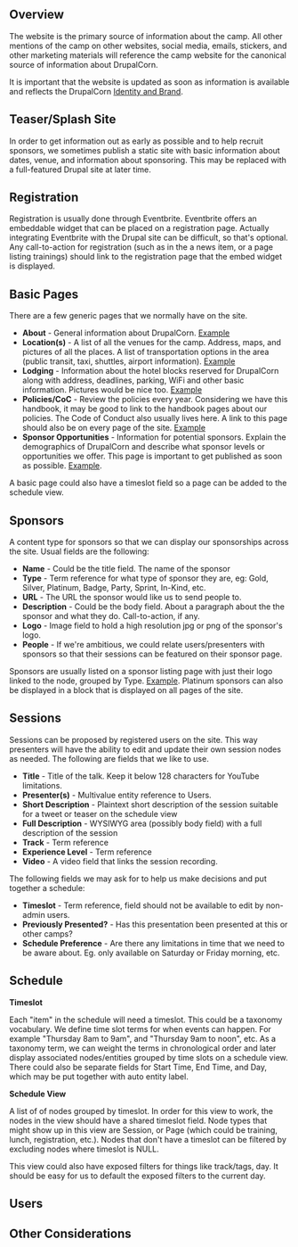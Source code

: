 


## Overview
The website is the primary source of information about the camp. All other mentions of the camp on other websites, social media, emails, stickers, and other marketing materials will reference the camp website for the canonical source of information about DrupalCorn.

It is important that the website is updated as soon as information is available and reflects the DrupalCorn [Identity and Brand](../../identity). 

## Teaser/Splash Site
In order to get information out as early as possible and to help recruit sponsors, we sometimes publish a static site with basic information about dates, venue, and information about sponsoring. This may be replaced with a full-featured Drupal site at later time.

## Registration
Registration is usually done through Eventbrite. Eventbrite offers an embeddable widget that can be placed on a registration page. Actually integrating Eventbrite with the Drupal site can be difficult, so that's optional. Any call-to-action for registration (such as in the a news item, or a page listing trainings) should link to the registration page that the embed widget is displayed.

## Basic Pages
There are a few generic pages that we normally have on the site. 

* **About** - General information about DrupalCorn. [Example](http://2018.drupalcorn.org/about/index.html)
* **Location(s)** - A list of all the venues for the camp. Address, maps, and pictures of all the places. A list of transportation options in the area (public transit, taxi, shuttles, airport information). [Example](http://2018.drupalcorn.org/venue/index.html)
* **Lodging** - Information about the hotel blocks reserved for DrupalCorn along with address, deadlines, parking, WiFi and other basic information. Pictures would be nice too. [Example](http://2018.drupalcorn.org/lodging/index.html)
* **Policies/CoC** - Review the policies every year. Considering we have this handbook, it may be good to link to the handbook pages about our policies. The Code of Conduct also usually lives here. A link to this page should also be on every page of the site. [Example](http://2018.drupalcorn.org/policies/index.html)
* **Sponsor Opportunities** - Information for potential sponsors. Explain the demographics of DrupalCorn and describe what sponsor levels or opportunities we offer. This page is important to get published as soon as possible. [Example](http://2018.drupalcorn.org/sponsor/index.html).

A basic page could also have a timeslot field so a page can be added to the schedule view.

## Sponsors
A content type for sponsors so that we can display our sponsorships across the site. Usual fields are the following:

* **Name** - Could be the title field. The name of the sponsor
* **Type** - Term reference for what type of sponsor they are, eg: Gold, Silver, Platinum, Badge, Party, Sprint, In-Kind, etc.
* **URL** - The URL the sponsor would like us to send people to.
* **Description** - Could be the body field. About a paragraph about the the sponsor and what they do. Call-to-action, if any.
* **Logo** - Image field to hold a high resolution jpg or png of the sponsor's logo.
* **People** - If we're ambitious, we could relate users/presenters with sponsors so that their sessions can be featured on their sponsor page.

Sponsors are usually listed on a sponsor listing page with just their logo linked to the node, grouped by Type. [Example](http://2018.drupalcorn.org/sponsors/index.html). Platinum sponsors can also be displayed in a block that is displayed on all pages of the site.

## Sessions
Sessions can be proposed by registered users on the site. This way presenters will have the ability to edit and update their own session nodes as needed. The following are fields that we like to use.

* **Title** - Title of the talk. Keep it below 128 characters for YouTube limitations.
* **Presenter(s)** - Multivalue entity reference to Users.
* **Short Description** - Plaintext short description of the session suitable for a tweet or teaser on the schedule view
* **Full Description** - WYSIWYG area (possibly body field) with a full description of the session
* **Track** - Term reference
* **Experience Level** - Term reference
* **Video** - A video field that links the session recording.

The following fields we may ask for to help us make decisions and put together a schedule:

* **Timeslot** - Term reference, field should not be available to edit by non-admin users.
* **Previously Presented?** - Has this presentation been presented at this or other camps?
* **Schedule Preference** - Are there any limitations in time that we need to be aware about. Eg. only available on Saturday or Friday morning, etc.

## Schedule
**Timeslot**

Each "item" in the schedule will need a timeslot. This could be a taxonomy vocabulary. We define time slot terms for when events can happen. For example "Thursday 8am to 9am", and "Thursday 9am to noon", etc. As a taxonomy term, we can weight the terms in chronological order and later display associated nodes/entities grouped by time slots on a schedule view. There could also be separate fields for Start Time, End Time, and Day, which may be put together with auto entity label.

**Schedule View**

A list of of nodes grouped by timeslot. In order for this view to work, the nodes in the view should have a shared timeslot field.  Node types that might show up in this view are Session, or Page (which could be training, lunch, registration, etc.). Nodes that don't have a timeslot can be filtered by excluding nodes where timeslot is NULL.

This view could also have exposed filters for things like track/tags, day. It should be easy for us to default the exposed filters to the current day.

## Users
## Other Considerations


